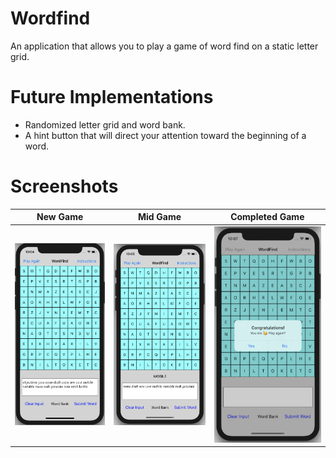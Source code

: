 # Wordfind

An application that allows you to play a game of word find on a static letter grid.

# Future Implementations
- Randomized letter grid and word bank.
- A hint button that will direct your attention toward the beginning of a word. 

# Screenshots

New Game | Mid Game | Completed Game |
---------|----------|----------------|
![](Assets/NewGame.png)| ![](Assets/MidGame.png)| ![](Assets/EndGame.png)|
